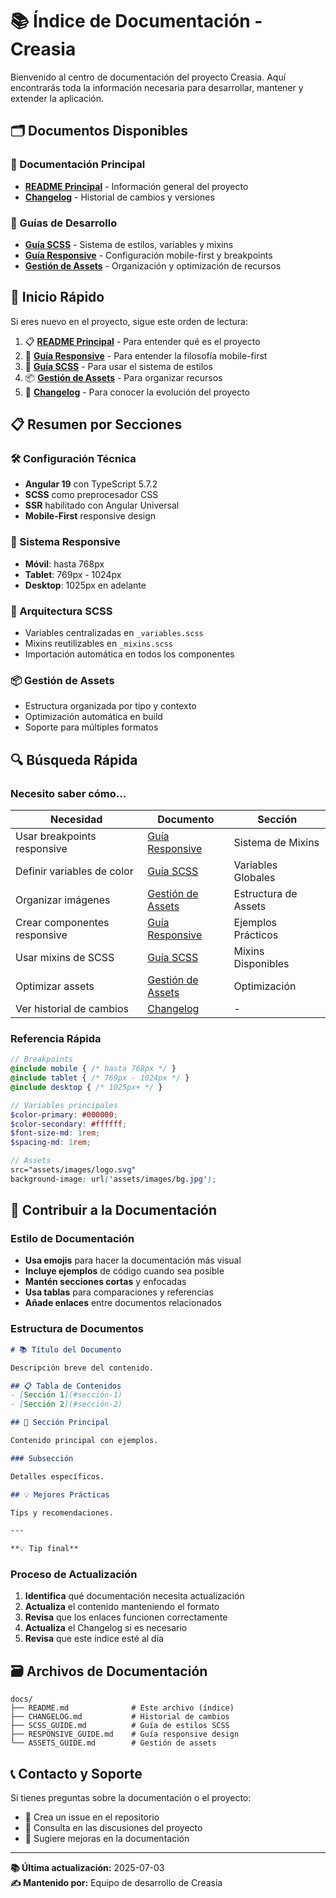 # 📚 Índice de Documentación - Creasia

Bienvenido al centro de documentación del proyecto Creasia. Aquí encontrarás toda la información necesaria para desarrollar, mantener y extender la aplicación.

## 🗂️ Documentos Disponibles

### 📖 Documentación Principal
- **[README Principal](../README_NEW.md)** - Información general del proyecto
- **[Changelog](./CHANGELOG.md)** - Historial de cambios y versiones

### 🎨 Guías de Desarrollo
- **[Guía SCSS](./SCSS_GUIDE.md)** - Sistema de estilos, variables y mixins
- **[Guía Responsive](./RESPONSIVE_GUIDE.md)** - Configuración mobile-first y breakpoints
- **[Gestión de Assets](./ASSETS_GUIDE.md)** - Organización y optimización de recursos

## 🚀 Inicio Rápido

Si eres nuevo en el proyecto, sigue este orden de lectura:

1. 📋 **[README Principal](../README_NEW.md)** - Para entender qué es el proyecto
2. 🎯 **[Guía Responsive](./RESPONSIVE_GUIDE.md)** - Para entender la filosofía mobile-first
3. 🎨 **[Guía SCSS](./SCSS_GUIDE.md)** - Para usar el sistema de estilos
4. 📦 **[Gestión de Assets](./ASSETS_GUIDE.md)** - Para organizar recursos
5. 📝 **[Changelog](./CHANGELOG.md)** - Para conocer la evolución del proyecto

## 📋 Resumen por Secciones

### 🛠 Configuración Técnica
- **Angular 19** con TypeScript 5.7.2
- **SCSS** como preprocesador CSS
- **SSR** habilitado con Angular Universal
- **Mobile-First** responsive design

### 📱 Sistema Responsive
- **Móvil**: hasta 768px
- **Tablet**: 769px - 1024px  
- **Desktop**: 1025px en adelante

### 🎨 Arquitectura SCSS
- Variables centralizadas en `_variables.scss`
- Mixins reutilizables en `_mixins.scss`
- Importación automática en todos los componentes

### 📦 Gestión de Assets
- Estructura organizada por tipo y contexto
- Optimización automática en build
- Soporte para múltiples formatos

## 🔍 Búsqueda Rápida

### Necesito saber cómo...

| Necesidad | Documento | Sección |
|-----------|-----------|---------|
| Usar breakpoints responsive | [Guía Responsive](./RESPONSIVE_GUIDE.md) | Sistema de Mixins |
| Definir variables de color | [Guía SCSS](./SCSS_GUIDE.md) | Variables Globales |
| Organizar imágenes | [Gestión de Assets](./ASSETS_GUIDE.md) | Estructura de Assets |
| Crear componentes responsive | [Guía Responsive](./RESPONSIVE_GUIDE.md) | Ejemplos Prácticos |
| Usar mixins de SCSS | [Guía SCSS](./SCSS_GUIDE.md) | Mixins Disponibles |
| Optimizar assets | [Gestión de Assets](./ASSETS_GUIDE.md) | Optimización |
| Ver historial de cambios | [Changelog](./CHANGELOG.md) | - |

### Referencia Rápida

```scss
// Breakpoints
@include mobile { /* hasta 768px */ }
@include tablet { /* 769px - 1024px */ }
@include desktop { /* 1025px+ */ }

// Variables principales
$color-primary: #000000;
$color-secondary: #ffffff;
$font-size-md: 1rem;
$spacing-md: 1rem;

// Assets
src="assets/images/logo.svg"
background-image: url('assets/images/bg.jpg');
```

## 📝 Contribuir a la Documentación

### Estilo de Documentación

- **Usa emojis** para hacer la documentación más visual
- **Incluye ejemplos** de código cuando sea posible
- **Mantén secciones cortas** y enfocadas
- **Usa tablas** para comparaciones y referencias
- **Añade enlaces** entre documentos relacionados

### Estructura de Documentos

```markdown
# 📚 Título del Documento

Descripción breve del contenido.

## 📋 Tabla de Contenidos
- [Sección 1](#sección-1)
- [Sección 2](#sección-2)

## 🎯 Sección Principal

Contenido principal con ejemplos.

### Subsección

Detalles específicos.

## 💡 Mejores Prácticas

Tips y recomendaciones.

---

**💡 Tip final**
```

### Proceso de Actualización

1. **Identifica** qué documentación necesita actualización
2. **Actualiza** el contenido manteniendo el formato
3. **Revisa** que los enlaces funcionen correctamente
4. **Actualiza** el Changelog si es necesario
5. **Revisa** que este índice esté al día

## 🗃️ Archivos de Documentación

```
docs/
├── README.md              # Este archivo (índice)
├── CHANGELOG.md           # Historial de cambios
├── SCSS_GUIDE.md          # Guía de estilos SCSS
├── RESPONSIVE_GUIDE.md    # Guía responsive design
└── ASSETS_GUIDE.md        # Gestión de assets
```

## 📞 Contacto y Soporte

Si tienes preguntas sobre la documentación o el proyecto:

- 📧 Crea un issue en el repositorio
- 💬 Consulta en las discusiones del proyecto
- 📝 Sugiere mejoras en la documentación

---

**📚 Última actualización:** 2025-07-03  
**✍️ Mantenido por:** Equipo de desarrollo de Creasia
